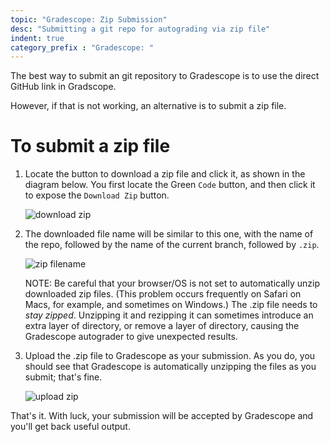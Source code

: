 ```yaml
---
topic: "Gradescope: Zip Submission"
desc: "Submitting a git repo for autograding via zip file"
indent: true
category_prefix	: "Gradescope: "
---
```


The best way to submit an git repository to Gradescope is to use the direct GitHub link in Gradscope.

However, if that is not working, an alternative is to submit a zip file.

# To submit a zip file

1. Locate the button to download a zip file and click it, as shown in the diagram below.  You first locate the Green `Code` button, and then click it to expose the
   `Download Zip` button.
   
   ![download zip](zip_button_50.png)

2. The downloaded file name will be similar to this one, with the name of the repo, followed by the name of the current branch, followed by `.zip`.  

   ![zip filename](zip_filename_50.png)

   NOTE: Be careful that your browser/OS is not set to automatically unzip downloaded zip files.  (This problem occurs frequently on Safari on Macs, for example, and sometimes on Windows.)   The .zip file needs to *stay zipped*.  Unzipping it and rezipping it can sometimes introduce an extra layer of directory, or remove a layer of directory, causing the Gradescope autograder to give unexpected results.
   
3. Upload the .zip file to Gradescope as your submission.  As you do, you should see that Gradescope is automatically unzipping the files as you submit; that's fine.

      ![upload zip](upload_zip_50.png)

That's it.  With luck, your submission will be accepted by Gradescope and you'll get back useful output.
